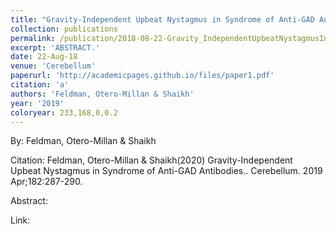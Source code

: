 ```yaml
---
title: "Gravity-Independent Upbeat Nystagmus in Syndrome of Anti-GAD Antibodies."
collection: publications
permalink: /publication/2018-08-22-Gravity_IndependentUpbeatNystagmusInSyndromeOfAnti_GADAntibodie
excerpt: 'ABSTRACT.'
date: 22-Aug-18
venue: 'Cerebellum'
paperurl: 'http://academicpages.github.io/files/paper1.pdf'
citation: 'a'
authors: 'Feldman, Otero-Millan & Shaikh'
year: '2019'
coloryear: 233,168,0,0.2
---
```


By: Feldman, Otero-Millan & Shaikh

Citation: Feldman, Otero-Millan & Shaikh(2020) Gravity-Independent Upbeat Nystagmus in Syndrome of Anti-GAD Antibodies.. Cerebellum. 2019 Apr;182:287-290. 

Abstract: 

Link: 
